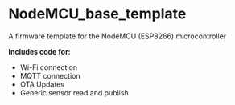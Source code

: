 # NodeMCU_base_template
A firmware template for the NodeMCU (ESP8266) microcontroller

**Includes code for:**
- Wi-Fi connection
- MQTT connection
- OTA Updates
- Generic sensor read and publish
